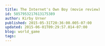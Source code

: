 ```yaml
---
title: The Internet's Own Boy (movie review)
id: 5857953217613175389
author: Kirby Urner
published: 2015-05-31T20:36:00.005-07:00
updated: 2015-06-01T09:29:57.014-07:00
blog: world_game
tags: 
---
```


